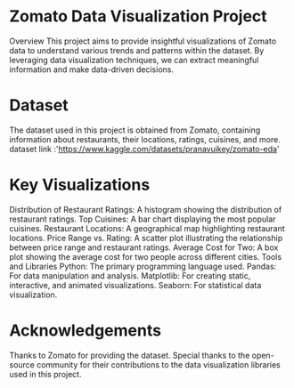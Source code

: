 

# Zomato Data Visualization Project
Overview
This project aims to provide insightful visualizations of Zomato data to understand various trends and patterns within the dataset. By leveraging data visualization techniques, we can extract meaningful information and make data-driven decisions.

# Dataset
The dataset used in this project is obtained from Zomato, containing information about restaurants, their locations, ratings, cuisines, and more.
dataset link :'https://www.kaggle.com/datasets/pranavuikey/zomato-eda'

# Key Visualizations
Distribution of Restaurant Ratings: A histogram showing the distribution of restaurant ratings.
Top Cuisines: A bar chart displaying the most popular cuisines.
Restaurant Locations: A geographical map highlighting restaurant locations.
Price Range vs. Rating: A scatter plot illustrating the relationship between price range and restaurant ratings.
Average Cost for Two: A box plot showing the average cost for two people across different cities.
Tools and Libraries
Python: The primary programming language used.
Pandas: For data manipulation and analysis.
Matplotlib: For creating static, interactive, and animated visualizations.
Seaborn: For statistical data visualization.



# Acknowledgements
Thanks to Zomato for providing the dataset.
Special thanks to the open-source community for their contributions to the data visualization libraries used in this project.

